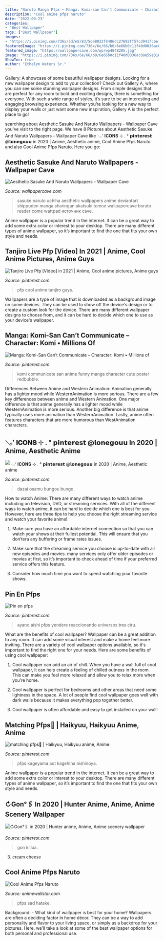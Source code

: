 ```yaml
---
title: "Naruto Manga Pfps ~ Manga: Komi-san Can’t Communicate – Character: Komi • Millions Of"
description: "Cool anime pfps naruto"
date: "2022-09-23"
categories:
- "Best Wallpaper"
tags: ["Best Wallpaper"]
images:
- "https://i.pinimg.com/736x/5d/e8/83/5de8832f8486dc27692ff57cd941fcbe.jpg"
featuredImage: "https://i.pinimg.com/736x/6e/66/b0/6e66b0c11f40d0036ac88e59e318f339.jpg"
featured_image: "https://wallpapercave.com/wp/wp4848205.jpg"
image: "https://i.pinimg.com/736x/6e/66/b0/6e66b0c11f40d0036ac88e59e318f339.jpg"
ShowToc: true
author: "Ethelyn Waters Sr."
---
```



Gallery: A showcase of some beautiful wallpaper designs.
Looking for a new wallpaper design to add to your collection? Check out Gallery A, where you can see some stunning wallpaper designs. From simple designs that are perfect for any room to bold and exciting designs, there is something for everyone. With such a wide range of styles, it’s sure to be an interesting and engaging browsing experience. Whether you’re looking for a new way to display your walls or just want some new inspiration, Gallery A is the perfect place to go!
		
		
		
		
		
		
		
	

		
searching about Aesthetic Sasuke And Naruto Wallpapers - Wallpaper Cave you've visit to the right page. We have 8 Pictures about Aesthetic Sasuke And Naruto Wallpapers - Wallpaper Cave like 𓂅՚ 𝐈𝐂𝐎𝐍𝐒 ⊹ . ° 𝗽𝗶𝗻𝘁𝗲𝗿𝗲𝘀𝘁 @𝗹𝗼𝗻𝗲𝗴𝗼𝘂𝘂 in 2020 | Anime, Aesthetic anime, Cool Anime Pfps Naruto and also Cool Anime Pfps Naruto. Here you go:
		
    
## Aesthetic Sasuke And Naruto Wallpapers - Wallpaper Cave

<img loading=lazy src="https://wallpapercave.com/wp/wp4848205.jpg" onerror="this.onerror=null;this.src='https://tse4.mm.bing.net/th?id=OIP.Ieg9R8cb2YVdYVXiqsyvtwHaK9&amp;pid=15.1';" alt="Aesthetic Sasuke And Naruto Wallpapers - Wallpaper Cave">

_Source: wallpapercave.com_

>sasuke naruto uchiha aesthetic wallpapers anime deviantart shippuden manga sharingan akatsuki tomoe wallpapercave boruto reader come wattpad источник cave. 

	

Anime wallpaper is a popular trend in the internet. It can be a great way to add some extra color or interest to your desktop. There are many different types of anime wallpaper, so it’s important to find the one that fits your own style and needs.

    
## Tanjiro Live Pfp [Video] In 2021 | Anime, Cool Anime Pictures, Anime Guys

<img loading=lazy src="https://i.pinimg.com/736x/6e/66/b0/6e66b0c11f40d0036ac88e59e318f339.jpg" onerror="this.onerror=null;this.src='https://tse3.mm.bing.net/th?id=OIP.AaC025KjFBIqZZmKPKNubAHaHa&amp;pid=15.1';" alt="Tanjiro Live Pfp [Video] in 2021 | Anime, Cool anime pictures, Anime guys">

_Source: pinterest.com_

>pfp cool anime tanjiro guys. 

	

Wallpapers are a type of image that is downloaded as a background image on some devices. They can be used to show off the device's design or to create a custom look for the device. There are many different wallpaper designs to choose from, and it can be hard to decide which one to use as your device's wallpaper.

    
## Manga: Komi-San Can’t Communicate – Character: Komi • Millions Of

<img loading=lazy src="https://i.pinimg.com/736x/e4/dd/c3/e4ddc3992c24d7ca657f5dfe813c6d8d.jpg" onerror="this.onerror=null;this.src='https://tse4.mm.bing.net/th?id=OIP._2A7c9prZzq6MpvmTxBCTwAAAA&amp;pid=15.1';" alt="Manga: Komi-San Can’t Communicate – Character: Komi • Millions of">

_Source: pinterest.com_

>komi communicate san anime funny manga character cute poster redbubble. 

	

Differences Between Anime and Western Animation: Animation generally has a lighter mood while WesternAnimation is more serious.
There are a few key differences between anime and Western Animation. One major difference is that anime generally has a lighter mood while WesternAnimation is more serious. Another big difference is that anime typically uses more animation than WesternAnimation. Lastly, anime often features characters that are more humorous than WestAnimation characters.

    
## 𓂅՚ 𝐈𝐂𝐎𝐍𝐒 ⊹ . ° 𝗽𝗶𝗻𝘁𝗲𝗿𝗲𝘀𝘁 @𝗹𝗼𝗻𝗲𝗴𝗼𝘂𝘂 In 2020 | Anime, Aesthetic Anime

<img loading=lazy src="https://i.pinimg.com/736x/5d/e8/83/5de8832f8486dc27692ff57cd941fcbe.jpg" onerror="this.onerror=null;this.src='https://tse2.mm.bing.net/th?id=OIP.K76WNWPsXalml1rxcMUasQHaHa&amp;pid=15.1';" alt="𓂅՚ 𝐈𝐂𝐎𝐍𝐒 ⊹ . ° 𝗽𝗶𝗻𝘁𝗲𝗿𝗲𝘀𝘁 @𝗹𝗼𝗻𝗲𝗴𝗼𝘂𝘂 in 2020 | Anime, Aesthetic anime">

_Source: pinterest.com_

>dazai osamu bungou bungo. 

	

How to watch Anime: There are many different ways to watch anime including on television, DVD, or streaming services.
With all of the different ways to watch anime, it can be hard to decide which one is best for you. However, here are three tips to help you choose the right streaming service and watch your favorite anime!
1. Make sure you have an affordable internet connection so that you can watch your shows at their fullest potential. This will ensure that you don’tera any buffering or frame rates issues.

2. Make sure that the streaming service you choose is up-to-date with all new episodes and movies. many services only offer older episodes or movies at first, so it’s important to check ahead of time if your preferred service offers this feature.

3. Consider how much time you want to spend watching your favorite shows.

    
## Pin En Pfps

<img loading=lazy src="https://i.pinimg.com/736x/cd/3f/f0/cd3ff01a5ae3bf79615e2b610a90b837.jpg" onerror="this.onerror=null;this.src='https://tse3.mm.bing.net/th?id=OIP.yNKW4i031ArppdP7Ovk0FgHaHa&amp;pid=15.1';" alt="Pin en pfps">

_Source: pinterest.com_

>ayano aishi pfps yendere reaccionando universos tres ciru. 

	

What are the benefits of cool wallpaper?
Wallpaper can be a great addition to any room. It can add some visual interest and make a home feel more inviting. There are a variety of cool wallpaper options available, so it's important to find the right one for your needs. Here are some benefits of using cool wallpaper: 
1. Cool wallpaper can add an air of chill. When you have a wall full of cool wallpaper, it can help create a feeling of chilled outness in the room. This can make you feel more relaxed and allow you to relax more when you're home. 

2. Cool wallpaper is perfect for bedrooms and other areas that need some lightness in the space. A lot of people find cool wallpaper goes well with dark walls because it makes everything pop together better. 

3. Cool wallpaper is often affordable and easy to get installed on your wall!

    
## Matching Pfps🌚 | Haikyuu, Haikyuu Anime, Anime

<img loading=lazy src="https://i.pinimg.com/736x/ad/26/04/ad26042be9f84f4c7f14b92a9d591ac5.jpg" onerror="this.onerror=null;this.src='https://tse2.mm.bing.net/th?id=OIP.g0_hUMKYYBG3x8j-qKZV3QHaDy&amp;pid=15.1';" alt="matching pfps🌚 | Haikyuu, Haikyuu anime, Anime">

_Source: pinterest.com_

>pfps kageyama aot kagehina nishinoya. 

	

Anime wallpaper is a popular trend in the internet. It can be a great way to add some extra color or interest to your desktop. There are many different types of anime wallpaper, so it’s important to find the one that fits your own style and needs.

    
## ↻Gon°🖇️ In 2020 | Hunter Anime, Anime, Anime Scenery Wallpaper

<img loading=lazy src="https://i.pinimg.com/736x/70/f5/19/70f519b6367add7ce41329354bc2732d.jpg" onerror="this.onerror=null;this.src='https://tse3.mm.bing.net/th?id=OIP.EqxpoYg6C3Zt8TueLbvioQHaHa&amp;pid=15.1';" alt="↻Gon°🖇️ in 2020 | Hunter anime, Anime, Anime scenery wallpaper">

_Source: pinterest.com_

>gon killua. 

	

3. cream cheese 

    
## Cool Anime Pfps Naruto

<img loading=lazy src="https://i.pinimg.com/736x/e2/43/74/e2437462b8ff428ecc676f7bf5b8e50e.jpg" onerror="this.onerror=null;this.src='https://tse2.mm.bing.net/th?id=OIP.jyodeZPriUHxOp_zqW0DOwHaHa&amp;pid=15.1';" alt="Cool Anime Pfps Naruto">

_Source: animewallstar.com_

>pfps sad hatake. 

	

Background: - What kind of wallpaper is best for your home?
Wallpapers are often a deciding factor in home décor. They can be a way to add personality and flavor to your living space, or simply as a backdrop for your pictures. Here, we'll take a look at some of the best wallpaper options for both personal and professional use.

